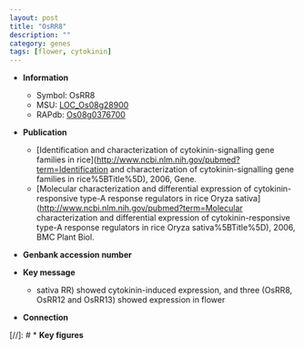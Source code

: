 ```yaml
---
layout: post
title: "OsRR8"
description: ""
category: genes
tags: [flower, cytokinin]
---
```


* **Information**  
    + Symbol: OsRR8  
    + MSU: [LOC_Os08g28900](http://rice.uga.edu/cgi-bin/ORF_infopage.cgi?orf=LOC_Os08g28900)  
    + RAPdb: [Os08g0376700](https://rapdb.dna.affrc.go.jp/locus/?name=Os08g0376700)  

* **Publication**  
    + [Identification and characterization of cytokinin-signalling gene families in rice](http://www.ncbi.nlm.nih.gov/pubmed?term=Identification and characterization of cytokinin-signalling gene families in rice%5BTitle%5D), 2006, Gene.
    + [Molecular characterization and differential expression of cytokinin-responsive type-A response regulators in rice Oryza sativa](http://www.ncbi.nlm.nih.gov/pubmed?term=Molecular characterization and differential expression of cytokinin-responsive type-A response regulators in rice Oryza sativa%5BTitle%5D), 2006, BMC Plant Biol.

* **Genbank accession number**  

* **Key message**  
    + sativa RR) showed cytokinin-induced expression, and three (OsRR8, OsRR12 and OsRR13) showed expression in flower

* **Connection**  

[//]: # * **Key figures**  


